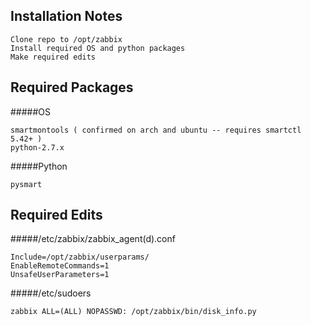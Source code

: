 Installation Notes
------
```
Clone repo to /opt/zabbix
Install required OS and python packages
Make required edits
```

Required Packages
------
#####OS
```
smartmontools ( confirmed on arch and ubuntu -- requires smartctl 5.42+ )
python-2.7.x
```

#####Python
```
pysmart
```

Required Edits
------
#####/etc/zabbix/zabbix_agent(d).conf
```
Include=/opt/zabbix/userparams/
EnableRemoteCommands=1
UnsafeUserParameters=1
```

#####/etc/sudoers
```
zabbix ALL=(ALL) NOPASSWD: /opt/zabbix/bin/disk_info.py 
```
